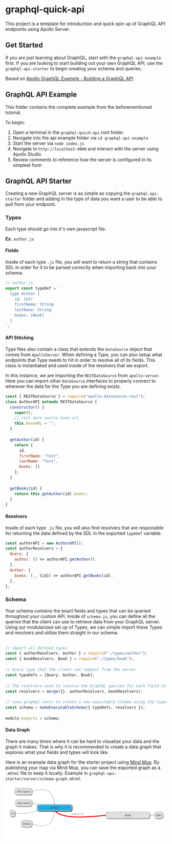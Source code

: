 # graphql-quick-api
This project is a template for introduction and quick spin up of GraphQL API endpoints using Apollo Server.

## Get Started
If you are just learning about GraphQL, start with the `graphql-api-example` first. If you are looking to start building out your own GraphQL API, use the `graphql-api-starter` to begin creating your schema and queries.

Based on [Apollo GraphQL Example - Building a GraphQL API](https://www.apollographql.com/blog/graphql/examples/building-a-graphql-api/)

## GraphQL API Example
This folder contains the complete example from the beforementioned tutorial. 

To begin:

1. Open a terminal in the `graphql-quick-api` root folder.
2. Navigate into the api example folder via `cd graphql-api-example`
3. Start the server via `node index.js`
4. Navigate to `http://localhost:4000` and interact with the server using Apollo Studio
5. Review comments to reference how the server is configured in its simplest form

## GraphQL API Starter
Creating a new GraphQL server is as simple as copying the `graphql-api-starter` folder and adding in the type of data you want a user to be able to pull from your endpoint. 

### Types
Each type should go into it's own javascript file. 

**Ex.** `author.js`

#### Fields
Inside of each type `.js` file, you will want to return a string that contains SDL in order for it to be parsed correctly when importing back into your schema. 

``` js
// author.js
export const typeDef = `
  type Author {
    id: Int!
    firstName: String
    lastName: String
    books: [Book]
  }
`;
```

#### API Stitching
Type files also contain a class that extends the `DataSource` object that comes from `ApolloServer`. When defining a Type, you can also setup what endpoints that Type needs to hit in order to resolve all of its fields. This class is instantiated and used inside of the resolvers that we export.

In this instance, we are importing the `RESTDataSource` from `apollo-server`. Here you can import other `DataSource` interfaces to properly connect to wherever the data for the Type you are defining exists.
```js
const { RESTDataSource } = require("apollo-datasource-rest");
class AuthorAPI extends RESTDataSource {
  constructor() {
    super();
    // rest data source base url
    this.baseURL = "";
  }

  getAuthor(id) {
    return {
      id,
      firstName: "Test",
      lastName: "Test",
      books: []
    };
  }

  getBooks(id) {
    return this.getAuthor(id).books;
  }
}

```

#### Resolvers
Inside of each type `.js` file, you will also find resolvers that are responsible for returning the data defined by the SDL in the exported `typeDef` variable.

```js
const authorAPI = new AuthorAPI();
const authorResolvers = {
  Query: {
    author: () => authorAPI.getAuthor(),
  },
  Author: {
    books: (_, {id}) => authorAPI.getBooks(id),
  },
};
```


### Schema
Your schema contains the exact fields and types that can be queried throughout your custom API. Inside of `schema.js`, you can define all the queries that the client can use to retrieve data from your GraphQL server.
Using our modularized set up of Types, we can simple import these Types and resolvers and utilize them straight in our schema.

``` js

// import all defined types
const { authorResolvers, Author } = require("./types/author");
const { bookResolvers, Book } = require("./types/book");

// Every type that the client can request from the server
const typeDefs = [Query, Author, Book];

// The resolvers used to resolve the GraphQL queries for each field on each type
const resolvers = merge({}, authorResolvers, bookResolvers);

// uses graphql-tools to create a new executable schema using the types defined above
const schema = makeExecutableSchema({ typeDefs, resolvers });

module.exports = schema;
```

#### Data Graph
There are many times where it can be hard to visualize your data and the graph it makes. That is why it is recommended to create a data graph that explores what your fields and types will look like.

Here is an example data graph for the starter project using [Mind Mup](https://app.mindmup.com/). By publishing your map via Mind Mup, you can save the exported graph as a `.mhtml` file to keep it locally. Example in `graphql-api-starter/server/schema-graph.mhtml`
![Schema Graph](/graphql-api-starter/server/schema-graph.png "Schema Graph")

